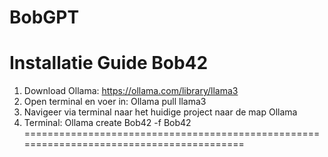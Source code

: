 BobGPT
=========================================================================================
Installatie Guide Bob42
=========================================================================================
1. Download Ollama: https://ollama.com/library/llama3
2. Open terminal en voer in: Ollama pull llama3
3. Navigeer via terminal naar het huidige project naar de map Ollama
4. Terminal: Ollama create Bob42 -f Bob42
=========================================================================================
